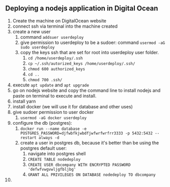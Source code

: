 ## Deploying a nodejs application in Digital Ocean

1. Create the machine on DigitalOcean website
2. connect ssh via terminal into the machine created
3. create a new user
   1. command `addsuer userdeploy`
   2. give permission to userdeploy to be a sudoer: command `usermod -aG sudo userdeploy`
   3. copy the keys ssh that are set for root into userdeploy user folder.
      1. `cd /home/userdeploy/.ssh`
      2. `cp ~/.ssh/autorized_keys /home/userdeploy/.ssh/`
      3. `chmod 600 authorized_keys`
      4. `cd ..`
      5. `chmod 700 .ssh/`
4. execute `apt update` and `apt upgrade`
5. go on nodejs website and copy the command line to install nodejs and paste on terminal to execute and install.
6. install yarn
7. install docker (we will use it for database and other uses)
8. give sudoer permission to user docker 
   1. `usermod -aG docker userdeploy`
9. configure the db (postgres):
   1.  `docker run --name database -e POSTGRES_PASSWORD=djfwbfkjwbdfjwfwrfwrfrr3333 -p 5432:5432 --restart always -d`
   2.  create a user in postgres db, because it's better than be using the postgres default user:
       1. navigate into postgres shell
       2. `CREATE TABLE nodedeploy`
       3. `CREATE USER dbcompany WITH ENCRYPTED PASSWORD 'defwfvwgvwljgfbljbg'`
       4. `GRANT ALL PRIVILEGES ON DATABASE nodedeploy TO dbcompany`
10. 